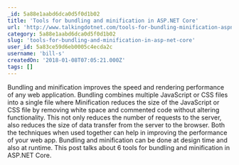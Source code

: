 ```yaml
---
_id: 5a88e1aabd6dca0d5f0d1b02
title: 'Tools for bundling and minification in ASP.NET Core'
url: 'http://www.talkingdotnet.com/tools-for-bundling-minification-aspnet-core/'
category: 5a88e1aabd6dca0d5f0d1b02
slug: 'tools-for-bundling-and-minification-in-asp-net-core'
user_id: 5a83ce59d6eb0005c4ecda2c
username: 'bill-s'
createdOn: '2018-01-08T07:05:21.000Z'
tags: []
---
```


Bundling and minification improves the speed and rendering performance of any web application. Bundling combines multiple JavaScript or CSS files into a single file where Minification reduces the size of the JavaScript or CSS file by removing white space and commented code without altering functionality. This not only reduces the number of requests to the server, also reduces the size of data transfer from the server to the browser. Both the techniques when used together can help in improving the performance of your web app. Bundling and minification can be done at design time and also at runtime. This post talks about 6 tools for bundling and minification in ASP.NET Core.
